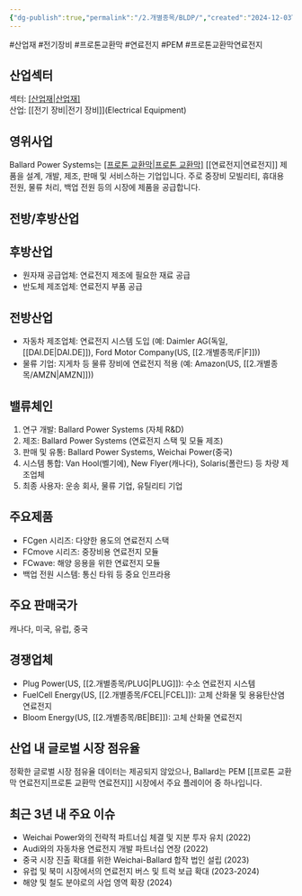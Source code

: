 ```yaml
---
{"dg-publish":true,"permalink":"/2.개별종목/BLDP/","created":"2024-12-03T20:19:22.016+09:00","updated":"2025-06-03T20:05:57.992+09:00"}
---
```


#산업재 #전기장비 #프로톤교환막 #연료전지 #PEM #프로톤교환막연료전지


## 산업섹터

섹터: [[산업재\|산업재]](Industrials)  
산업: [[전기 장비\|전기 장비]](Electrical Equipment)

## 영위사업

Ballard Power Systems는 [[프로톤 교환막\|프로톤 교환막]]([[PEM\|PEM]]) [[연료전지\|연료전지]] 제품을 설계, 개발, 제조, 판매 및 서비스하는 기업입니다. 주로 중장비 모빌리티, 휴대용 전원, 물류 처리, 백업 전원 등의 시장에 제품을 공급합니다.

## 전방/후방산업

## 후방산업

- 원자재 공급업체: 연료전지 제조에 필요한 재료 공급
- 반도체 제조업체: 연료전지 부품 공급

## 전방산업

- 자동차 제조업체: 연료전지 시스템 도입 (예: Daimler AG(독일, [[DAI.DE\|DAI.DE]]), Ford Motor Company(US, [[2.개별종목/F\|F]]))
- 물류 기업: 지게차 등 물류 장비에 연료전지 적용 (예: Amazon(US, [[2.개별종목/AMZN\|AMZN]]))

## 밸류체인

1. 연구 개발: Ballard Power Systems (자체 R&D)
2. 제조: Ballard Power Systems (연료전지 스택 및 모듈 제조)
3. 판매 및 유통: Ballard Power Systems, Weichai Power(중국)
4. 시스템 통합: Van Hool(벨기에), New Flyer(캐나다), Solaris(폴란드) 등 차량 제조업체
5. 최종 사용자: 운송 회사, 물류 기업, 유틸리티 기업

## 주요제품

- FCgen 시리즈: 다양한 용도의 연료전지 스택
- FCmove 시리즈: 중장비용 연료전지 모듈
- FCwave: 해양 응용을 위한 연료전지 모듈
- 백업 전원 시스템: 통신 타워 등 중요 인프라용

## 주요 판매국가

캐나다, 미국, 유럽, 중국

## 경쟁업체

- Plug Power(US, [[2.개별종목/PLUG\|PLUG]]): 수소 연료전지 시스템
- FuelCell Energy(US, [[2.개별종목/FCEL\|FCEL]]): 고체 산화물 및 용융탄산염 연료전지
- Bloom Energy(US, [[2.개별종목/BE\|BE]]): 고체 산화물 연료전지

## 산업 내 글로벌 시장 점유율

정확한 글로벌 시장 점유율 데이터는 제공되지 않았으나, Ballard는 PEM [[프로톤 교환막 연료전지\|프로톤 교환막 연료전지]] 시장에서 주요 플레이어 중 하나입니다.

## 최근 3년 내 주요 이슈

- Weichai Power와의 전략적 파트너십 체결 및 지분 투자 유치 (2022)
- Audi와의 자동차용 연료전지 개발 파트너십 연장 (2022)
- 중국 시장 진출 확대를 위한 Weichai-Ballard 합작 법인 설립 (2023)
- 유럽 및 북미 시장에서의 연료전지 버스 및 트럭 보급 확대 (2023-2024)
- 해양 및 철도 분야로의 사업 영역 확장 (2024)